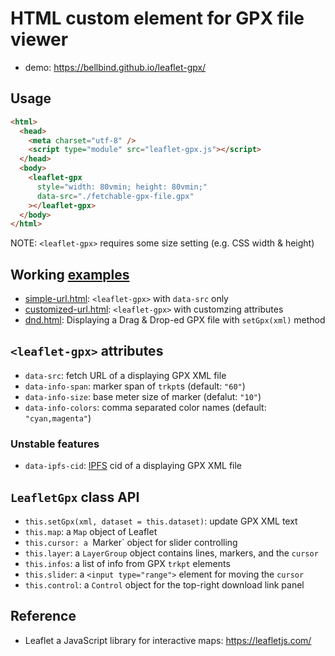 # HTML custom element for GPX file viewer <leaflet-gpx>

- demo: https://bellbind.github.io/leaflet-gpx/

## Usage

```html
<html>
  <head>
    <meta charset="utf-8" />
    <script type="module" src="leaflet-gpx.js"></script>
  </head>
  <body>
    <leaflet-gpx
      style="width: 80vmin; height: 80vmin;"
      data-src="./fetchable-gpx-file.gpx"
    ></leaflet-gpx>
  </body>
</html>
```

NOTE: `<leaflet-gpx>` requires some size setting (e.g. CSS width & height)

## Working [examples](./examples/)

- [simple-url.html](https://bellbind.github.io/leaflet-gpx/examples/simple-url.html): `<leaflet-gpx>` with `data-src` only
- [customized-url.html](https://bellbind.github.io/leaflet-gpx/examples/customized-url.html): `<leaflet-gpx>` with customzing attributes
- [dnd.html](https://bellbind.github.io/leaflet-gpx/examples/dnd.html): Displaying a Drag & Drop-ed GPX file with `setGpx(xml)` method

## `<leaflet-gpx>` attributes

- `data-src`: fetch URL of a displaying GPX XML file
- `data-info-span`: marker span of `trkpt`s (default: `"60"`) 
- `data-info-size`: base meter size of marker (defalut: `"10"`)
- `data-info-colors`: comma separated color names (default: `"cyan,magenta"`)

### Unstable features

- `data-ipfs-cid`: [IPFS](http://ipfs.io/) cid of a displaying GPX XML file

## `LeafletGpx` class API

- `this.setGpx(xml, dataset = this.dataset)`: update GPX XML text
- `this.map`: a `Map` object of Leaflet
- `this.cursor: a `Marker` object for slider controlling
- `this.layer`: a `LayerGroup` object contains lines, markers, and the `cursor`
- `this.infos`: a list of info from GPX `trkpt` elements
- `this.slider`: a `<input type="range">` element for moving the `cursor`
- `this.control`: a `Control` object for the top-right download link panel

## Reference

- Leaflet a JavaScript library for interactive maps: https://leafletjs.com/
